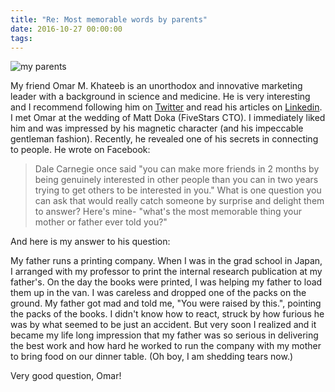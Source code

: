 ```yaml
---
title: "Re: Most memorable words by parents"
date: 2016-10-27 00:00:00
tags:
---
```


![my parents](https://c1.staticflickr.com/9/8074/8354621608_42f67065e3_c.jpg)

My friend Omar M. Khateeb is an unorthodox and innovative marketing leader with
a background in science and medicine. He is very interesting and I recommend
following him on [Twitter](https://twitter.com/okhateeeb) and read his articles
on [Linkedin](https://www.linkedin.com/in/okhateeb). I met Omar at the wedding
of Matt Doka (FiveStars CTO). I immediately liked him and was impressed by his
magnetic character (and his impeccable gentleman fashion). Recently, he
revealed one of his secrets in connecting to people. He wrote on Facebook:

> Dale Carnegie once said "you can make more friends in 2 months by being
> genuinely interested in other people than you can in two years trying to get
> others to be interested in you." What is one question you can ask that would
> really catch someone by surprise and delight them to answer?  Here's mine-
> "what's the most memorable thing your mother or father ever told you?"

And here is my answer to his question:

My father runs a printing company. When I was in the grad school in Japan, I
arranged with my professor to print the internal research publication at my
father's. On the day the books were printed, I was helping my father to load
them up in the van. I was careless and dropped one of the packs on the ground.
My father got mad and told me, "You were raised by this.", pointing the packs
of the books. I didn't know how to react, struck by how furious he was by what
seemed to be just an accident. But very soon I realized and it became my life
long impression that my father was so serious in delivering the best work and
how hard he worked to run the company with my mother to bring food on our
dinner table. (Oh boy, I am shedding tears now.)

Very good question, Omar!
